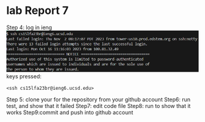 lab Report 7 
================
Step 4: log in ieng
![Image](labReport7/step4.png)
keys pressed: 
~~~
<ssh cs15lfa23br@ieng6.ucsd.edu>
~~~
Step 5: clone your for the repository from your github account
Step6: run test, and show that it failed
Step7: edit code file
Step8: run to show that it works
Step9:commit and push into github account
